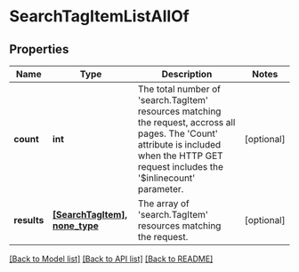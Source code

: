 # SearchTagItemListAllOf

## Properties
Name | Type | Description | Notes
------------ | ------------- | ------------- | -------------
**count** | **int** | The total number of &#39;search.TagItem&#39; resources matching the request, accross all pages. The &#39;Count&#39; attribute is included when the HTTP GET request includes the &#39;$inlinecount&#39; parameter. | [optional] 
**results** | [**[SearchTagItem], none_type**](SearchTagItem.md) | The array of &#39;search.TagItem&#39; resources matching the request. | [optional] 

[[Back to Model list]](../README.md#documentation-for-models) [[Back to API list]](../README.md#documentation-for-api-endpoints) [[Back to README]](../README.md)


